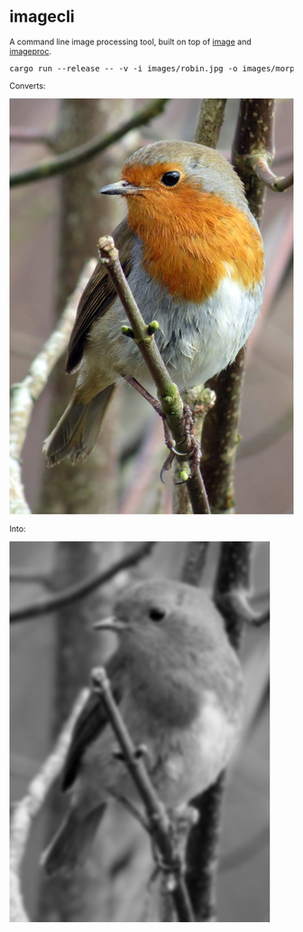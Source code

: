 imagecli
====

A command line image processing tool, built on top of [image](https://github.com/image-rs/image) and [imageproc](https://github.com/image-rs/imageproc).

<pre>
cargo run --release -- -v -i images/robin.jpg -o images/morphed.png -p 'gray > gaussian 10.0 > scale 0.3'
</pre>

Converts:

<img src="images/robin.jpg" alt="Input"/>

Into:

<img src="images/morphed.png" alt="Output"/>